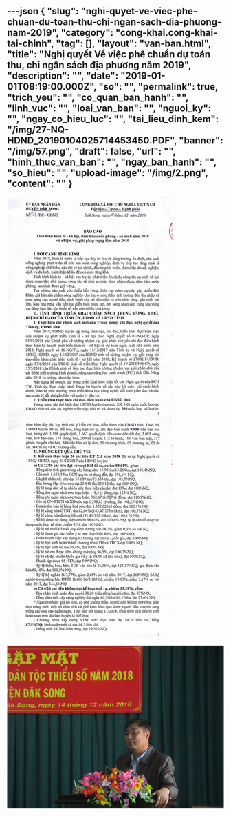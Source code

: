---json
{
    "slug": "nghi-quyet-ve-viec-phe-chuan-du-toan-thu-chi-ngan-sach-dia-phuong-nam-2019",
    "category": "cong-khai.cong-khai-tai-chinh",
    "tag": [],
    "layout": "van-ban.html",
    "title": "Nghị quyết Về việc phê chuẩn dự toán thu, chi ngân sách địa phương năm 2019",
    "description": "",
    "date": "2019-01-01T08:19:00.000Z",
    "so": "",
    "permalink": true,
    "trich_yeu": "",
    "co_quan_ban_hanh": "",
    "linh_vuc": "",
    "loai_van_ban": "",
    "nguoi_ky": "",
    "ngay_co_hieu_luc": "",
    "tai_lieu_dinh_kem": "/img/27-NQ-HDND_20190104025714453450.PDF",
    "banner": "/img/57.png",
    "draft": false,
    "url": "",
    "hinh_thuc_van_ban": "",
    "ngay_ban_hanh": "",
    "so_hieu": "",
    "upload-image": "/img/2.png",
    "__content__": ""
}
---
<p><img alt="" src="/img/1.png" /></p>

<p><img alt="" src="/img/2.png" /></p>

<p>&nbsp;</p>
